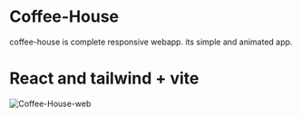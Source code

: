 # Coffee-House

coffee-house is complete responsive webapp.
its simple and animated app.

# React and tailwind + vite
![Coffee-House-web](https://github.com/Vinothkumar3/Coffee-House/assets/63175218/07233f0e-574d-401a-b196-b05963e7b008)


